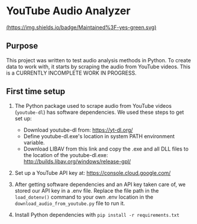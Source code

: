 # YouTube Audio Analyzer
[(https://img.shields.io/badge/Maintained%3F-yes-green.svg)](https://GitHub.com/Naereen/StrapDown.js/graphs/commit-activity)

## Purpose
This project was written to test audio analysis methods in Python. 
To create data to work with, it starts by scraping the audio from YouTube videos.
This is a CURRENTLY INCOMPLETE WORK IN PROGRESS.

## First time setup 
1. The Python package used to scrape audio from YouTube videos (`youtube-dl`) has software dependencies. We used these steps to get set up:
    * Download youtube-dl from: https://yt-dl.org/
    * Define youtube-dl.exe's location in system PATH environment variable.
    * Download LIBAV from this link and copy the .exe and all DLL files to the location of the youtube-dl.exe: http://builds.libav.org/windows/release-gpl/

2. Set up a YouTube API key at:
https://console.cloud.google.com/

3. After getting software dependencies and an API key taken care of, we stored our API key in a .env file. Replace the file path in the `load_dotenv()` command to your own .env location in the `download_audio_from_youtube.py` file to run it.

4. Install Python dependencies with `pip install -r requirements.txt`
